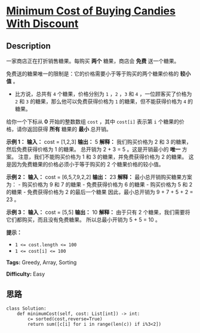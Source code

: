 # [Minimum Cost of Buying Candies With Discount][title]

## Description

一家商店正在打折销售糖果。每购买 **两个**  糖果，商店会 **免费**  送一个糖果。

免费送的糖果唯一的限制是：它的价格需要小于等于购买的两个糖果价格的 **较小值**  。

  * 比方说，总共有 `4` 个糖果，价格分别为 `1` ，`2` ，`3` 和 `4` ，一位顾客买了价格为 `2` 和 `3` 的糖果，那么他可以免费获得价格为 `1` 的糖果，但不能获得价格为 `4` 的糖果。

给你一个下标从 **0**  开始的整数数组 `cost` ，其中 `cost[i]` 表示第 `i` 个糖果的价格，请你返回获得 **所有**  糖果的
**最小**  总开销。



**示例 1：**
            **输入：** cost = [1,2,3]    **输出：** 5    **解释：** 我们购买价格为 2 和 3 的糖果，然后免费获得价格为 1 的糖果。    总开销为 2 + 3 = 5 。这是开销最小的 **唯一**  方案。    注意，我们不能购买价格为 1 和 3 的糖果，并免费获得价格为 2 的糖果。    这是因为免费糖果的价格必须小于等于购买的 2 个糖果价格的较小值。    

**示例 2：**
            **输入：** cost = [6,5,7,9,2,2]    **输出：** 23    **解释：** 最小总开销购买糖果方案为：    - 购买价格为 9 和 7 的糖果    - 免费获得价格为 6 的糖果    - 购买价格为 5 和 2 的糖果    - 免费获得价格为 2 的最后一个糖果    因此，最小总开销为 9 + 7 + 5 + 2 = 23 。    

**示例 3：**
            **输入：** cost = [5,5]    **输出：** 10    **解释：** 由于只有 2 个糖果，我们需要将它们都购买，而且没有免费糖果。    所以总最小开销为 5 + 5 = 10 。    



**提示：**

  * `1 <= cost.length <= 100`
  * `1 <= cost[i] <= 100`


**Tags:** Greedy, Array, Sorting

**Difficulty:** Easy

## 思路

``` python3
class Solution:
    def minimumCost(self, cost: List[int]) -> int:
        c= sorted(cost,reverse=True)
        return sum([c[i] for i in range(len(c)) if i%3<2])
```

[title]: https://leetcode-cn.com/problems/minimum-cost-of-buying-candies-with-discount
